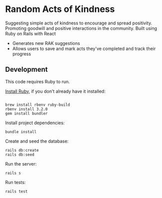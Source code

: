 # Random Acts of Kindness

Suggesting simple acts of kindness to encourage and spread positivity.
Promoting goodwill and positive interactions in the community.
Built using Ruby on Rails with React

- Generates new RAK suggestions
- Allows users to save and mark acts they've completed and track their progress

## Development

This code requires Ruby to run.

[Install Ruby](https://www.ruby-lang.org/en/documentation/installation/), if you don't already have it installed:

```

brew install rbenv ruby-build
rbenv install 3.2.0
gem install bundler

```

Install project dependencies:

```
bundle install
```

Create and seed the database:

```
rails db:create
rails db:seed
```

Run the server:

```
rails s
```

Run tests:

```
rails test
```
